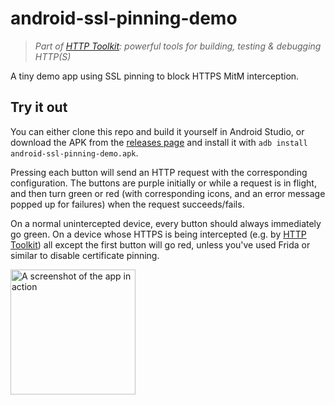 # android-ssl-pinning-demo

> _Part of [HTTP Toolkit](https://httptoolkit.tech): powerful tools for building, testing & debugging HTTP(S)_

A tiny demo app using SSL pinning to block HTTPS MitM interception.

## Try it out

You can either clone this repo and build it yourself in Android Studio, or download the APK from the [releases page](https://github.com/httptoolkit/android-ssl-pinning-demo/releases) and install it with `adb install android-ssl-pinning-demo.apk`.

Pressing each button will send an HTTP request with the corresponding configuration. The buttons are purple initially or while a request is in flight, and then turn green or red (with corresponding icons, and an error message popped up for failures) when the request succeeds/fails.

On a normal unintercepted device, every button should always immediately go green. On a device whose HTTPS is being intercepted (e.g. by [HTTP Toolkit](https://httptoolkit.tech/android)) all except the first button will go red, unless you've used Frida or similar to disable certificate pinning.

<img width=200 src="https://raw.githubusercontent.com/httptoolkit/android-ssl-pinning-demo/main/screenshot.png" alt="A screenshot of the app in action" />